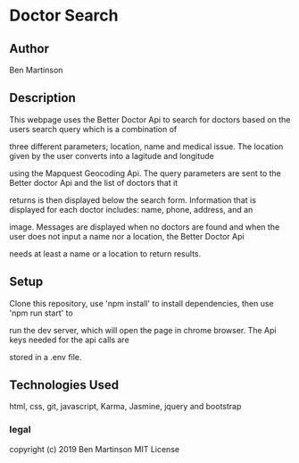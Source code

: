 # Doctor Search

## Author

Ben Martinson

## Description

This webpage uses the Better Doctor Api to search for doctors based on the users search query which is a combination of

three different parameters; location, name and medical issue. The location given by the user converts into a lagitude and longitude

using the Mapquest Geocoding Api. The query parameters are sent to the Better doctor Api and the list of doctors that it

returns is then displayed below the search form. Information that is displayed for each doctor includes: name, phone, address, and an

image. Messages are displayed when no doctors are found and when the user does not input a name nor a location, the Better Doctor Api

needs at least a name or a location to return results.


## Setup
Clone this repository, use 'npm install' to install dependencies, then use 'npm run start' to

run the dev server, which will open the page in chrome browser. The Api keys needed for the api calls are

stored in a .env file.

## Technologies Used

html, css, git, javascript, Karma, Jasmine, jquery and bootstrap

### legal

copyright (c) 2019 Ben Martinson
MIT License
